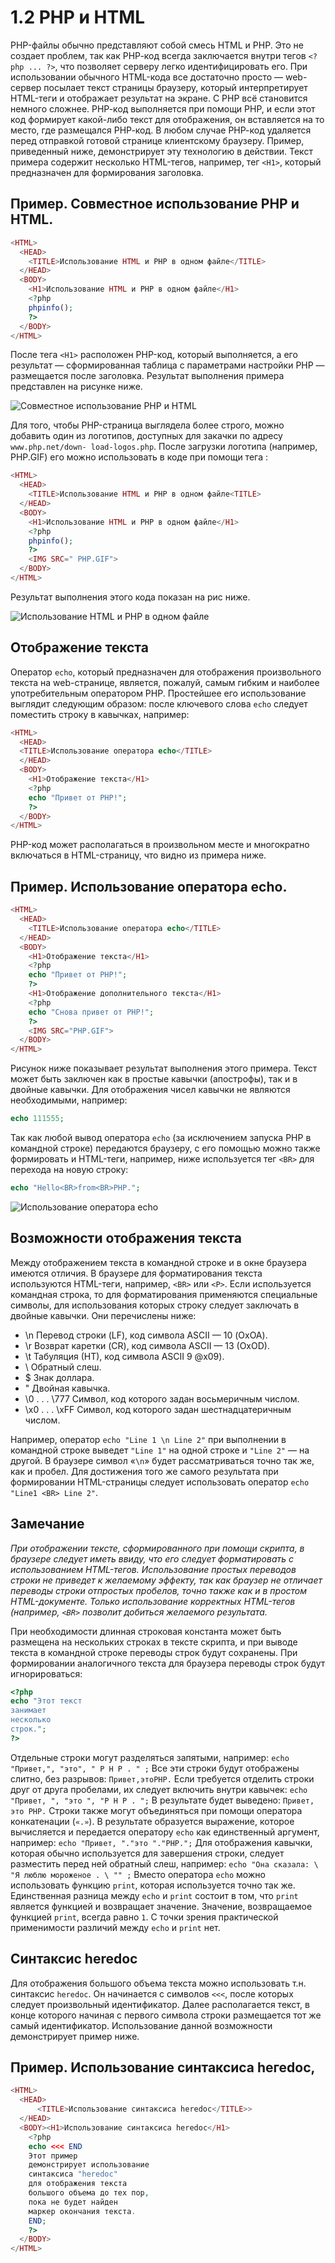 # 1.2 PHP и HTML

PHP-файлы обычно представляют собой смесь HTML и РНР. Это не создает
проблем, так как РНР-код всегда заключается внутри тегов `<?php ... ?>`, что
позволяет серверу легко идентифицировать его.
При использовании обычного HTML-кода все достаточно просто — 
web-сервер посылает текст страницы браузеру, который интерпретирует HTML-теги
и отображает результат на экране. С РНР всё становится немного сложнее.
РНР-код выполняется при помощи РНР, и если этот код формирует какой-либо
текст для отображения, он вставляется на то место, где размещался РНР-код.
В любом случае РНР-код удаляется перед отправкой готовой странице
клиентскому браузеру.
Пример, приведенный ниже, демонстрирует эту технологию в действии. Текст примера 
содержит несколько HTML-тегов, например, тег `<H1>`, который предназначен для 
формирования заголовка.

## Пример. Совместное использование РНР и HTML.

```php
<HTML>
  <HEAD>
    <TITLE>Использование HTML и РНР в одном файле</TITLE>
  </HEAD>
  <BODY>
    <H1>Использование HTML и РНР в одном файле</H1>
    <?php
    phpinfo();
    ?>
  </BODY>
</HTML>
```

После тега `<Н1>` расположен PHP-код, который выполняется, а его 
результат — сформированная таблица с параметрами настройки РНР — размещается
после заголовка. Результат выполнения примера представлен на рисунке ниже.

![Совместное использование PHP и HTML](images/sovmestnoe-ispolzovanie-php-i-html.png)

Для того, чтобы PHP-страница выглядела более строго, можно добавить один
из логотипов, доступных для закачки по адресу `www.php.net/down-
load-logos.php`. После загрузки логотипа (например, РНР.GIF) его можно 
использовать в коде при помощи тега <IMG>:

```php
<HTML>
  <HEAD>
    <TITLE>Использование HTML и РНР в одном файле<TITLE>
  </HEAD>
  <BODY>
    <H1>Использование HTML и РНР в одном файле</H1>
    <?php
    phpinfo();
    ?>
    <IMG SRC=" PHP.GIF">
  </BODY>
</HTML>
```

Результат выполнения этого кода показан на рис ниже.

![Использование HTML и РНР в одном файле](images/ispolzovanie-html-i-rnr-v-odnom-fajle.png)

## Отображение текста

Оператор `echo`, который предназначен для отображения произвольного 
текста на web-странице, является, пожалуй, самым гибким и наиболее 
употребительным оператором РНР. Простейшее его использование выглядит 
следующим образом: после ключевого слова `echo` следует поместить строку в 
кавычках, например:

```php
<HTML>
  <HEAD>
  <TITLE>Использование оператора echo</TITLE>
  </HEAD>
  <BODY>
    <H1>Отображение текста</H1>
    <?php
    echo "Привет от РНР!";
    ?>
  </BODY>
</HTML>
```

PHP-код может располагаться в произвольном месте и многократно 
включаться в HTML-страницу, что видно из примера ниже.

## Пример. Использование оператора echo.

```php
<HTML>
  <HEAD>
    <TITLE>Использование оператора echo</TITLE>
  </HEAD>
  <BODY>
    <H1>Отображение текста</H1>
    <?php
    echo "Привет от РНР!";
    ?>
    <H1>Отображение дополнительного текста</H1>
    <?php
    echo "Снова привет от РНР!";
    ?>
    <IMG SRC="PHP.GIF">
  </BODY>
</HTML>
```

Рисунок ниже показывает результат выполнения этого примера.
Текст может быть заключен как в простые кавычки (апострофы), так
и в двойные кавычки. Для отображения чисел кавычки не являются 
необходимыми, например:

```php
echo 111555;
```

Так как любой вывод оператора `echo` (за исключением запуска РНР в 
командной строке) передаются браузеру, с его помощью можно также 
формировать и HTML-теги, например, ниже используется тег `<BR>` для перехода на 
новую строку:

```php
echo "Hello<BR>from<BR>PHP.";
```

![Использование оператора echo](ispolzovanie-operatora-echo.png)

## Возможности отображения текста

Между отображением текста в командной строке и в окне браузера имеются
отличия. В браузере для форматирования текста используются HTML-теги, 
например, `<BR>` или `<P>`. Если используется командная строка, то для 
форматирования применяются специальные символы, для использования которых 
строку следует заключать в двойные кавычки. Они перечислены ниже:

* \n Перевод строки (LF), код символа ASCII — 10 (ОхОА).
* \r Возврат каретки (CR), код символа ASCII — 13 (OxOD).
* \t Табуляция (НТ), код символа ASCII 9 @x09).
* \\ Обратный слеш.
* \$ Знак доллара.
* \" Двойная кавычка.
* \0 . . . \777 Символ, код которого задан восьмеричным числом.
* \x0 . . . \xFF Символ, код которого задан шестнадцатеричным числом.


Например, оператор `echo "Line 1 \n Line 2"` при выполнении в командной
строке выведет `"Line 1"` на одной строке и `"Line 2"` — на другой. В браузере 
символ «`\n`» будет рассматриваться точно так же, как и пробел. Для достижения
того же самого результата при формировании HTML-страницы следует 
использовать оператор `echo "Line1 <BR> Line 2"`.

## Замечание

*При отображении тексте, сформированного при помощи скрипта, в браузере следует иметь ввиду, что его следует форматировать с использованием HTML-тегов. 
Использование простых переводов строки не приведет к желаемому эффекту, так как
браузер не отличает переводы строки отпростых пробелов, точно также как и в 
простом НТМL-документе. Только использование корректных HTML-тегов (например,
`<BR>` позволит добиться желаемого результата.*

При необходимости длинная строковая константа может быть размещена на
нескольких строках в тексте скрипта, и при выводе текста в командной строке
переводы строк будут сохранены. При формировании аналогичного текста для
браузера переводы строк будут игнорироваться:

```php
<?php
echo "Этот текст
занимает
несколько
строк.";
?>
```

Отдельные строки могут разделяться запятыми, например:
`echo "Привет,", "это", " Р Н Р . " ;`
Все эти строки будут отображены слитно, без разрывов:
`Привет,этоРНР.`
Если требуется отделить строки друг от друга пробелами, их следует 
включить внутри кавычек:
`echo "Привет, ", "это ", "Р Н Р . ";`
В результате будет выведено:
`Привет, это РНР.`
Строки также могут объединяться при помощи оператора конкатенации
(`«.»`). В результате образуется выражение, которое вычисляется и передается
оператору `echo` как единственный аргумент, например:
`echo "Привет, "."это "."РНР.";`
Для отображения кавычки, которая обычно используется для завершения
строки, следует разместить перед ней обратный слеш, например:
`echo "Она сказала: \ "Я люблю мороженое . \ "" ;`
Вместо оператора `echo` можно использовать функцию `print`, которая 
используется точно так же. Единственная разница между `echo` и `print` состоит
в том, что `print` является функцией и возвращает значение.
Значение, возвращаемое функцией `print`, всегда равно `1`. С точки зрения 
практической применимости различий между `echo` и `print` нет.

## Синтаксис heredoc

Для отображения большого объема текста можно использовать т.н. 
синтаксис `heredoc`. Он начинается с символов `<<<`, после которых следует 
произвольный идентификатор. Далее располагается текст, в конце которого начиная
с первого символа строки размещается тот же самый идентификатор. 
Использование данной возможности демонстрирует пример ниже.

## Пример. Использование синтаксиса hегеdос,

```php
<HTML>
  <HEAD>
      <TITLE>Использование синтаксиса heredoc</TITLE>>
  </HEAD>
  <BODY><H1>Использование синтаксиса heredoc</H1>
    <?php
    echo <<< END
    Этот пример
    демонстрирует использование
    синтаксиса "heredoc"
    для отображения текста
    большого объема до тех пор,
    пока не будет найден
    маркер окончания текста.
    END;
    ?>
  </BODY>
</HTML>
```